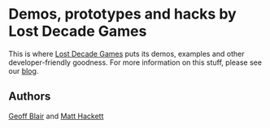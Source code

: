 # Demos, prototypes and hacks by Lost Decade Games

This is where [Lost Decade Games](http://www.lostdecadegames.com/) puts its demos, examples and other developer-friendly goodness. For more information on this stuff, please see our [blog](http://blog.lostdecadegames.com/).

## Authors

[Geoff Blair](https://github.com/richtaur)
and
[Matt Hackett](https://github.com/geoffb)
